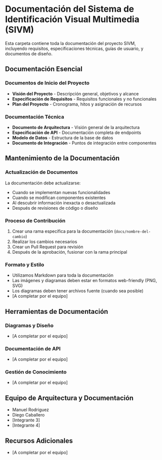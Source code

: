 # Documentación del Sistema de Identificación Visual Multimedia (SIVM)

Esta carpeta contiene toda la documentación del proyecto SIVM, incluyendo requisitos, especificaciones técnicas, guías de usuario, y documentos de diseño.

## Documentación Esencial

### Documentos de Inicio del Proyecto

- **Visión del Proyecto** - Descripción general, objetivos y alcance
- **Especificación de Requisitos** - Requisitos funcionales y no funcionales
- **Plan del Proyecto** - Cronograma, hitos y asignación de recursos

### Documentación Técnica

- **Documento de Arquitectura** - Visión general de la arquitectura
- **Especificación de API** - Documentación completa de endpoints
- **Modelo de Datos** - Estructura de la base de datos
- **Documento de Integración** - Puntos de integración entre componentes

## Mantenimiento de la Documentación

### Actualización de Documentos

La documentación debe actualizarse:
- Cuando se implementan nuevas funcionalidades
- Cuando se modifican componentes existentes
- Al descubrir información inexacta o desactualizada
- Después de revisiones de código o diseño

### Proceso de Contribución

1. Crear una rama específica para la documentación (`docs/nombre-del-cambio`)
2. Realizar los cambios necesarios
3. Crear un Pull Request para revisión
4. Después de la aprobación, fusionar con la rama principal

### Formato y Estilo

- Utilizamos Markdown para toda la documentación
- Las imágenes y diagramas deben estar en formatos web-friendly (PNG, SVG)
- Los diagramas deben tener archivos fuente (cuando sea posible)
- [A completar por el equipo]

## Herramientas de Documentación

### Diagramas y Diseño

- [A completar por el equipo]

### Documentación de API

- [A completar por el equipo]

### Gestión de Conocimiento

- [A completar por el equipo]

## Equipo de Arquitectura y Documentación

- Manuel Rodriguez
- Diego Caballero
- [Integrante 3]
- [Integrante 4]

## Recursos Adicionales

- [A completar por el equipo]